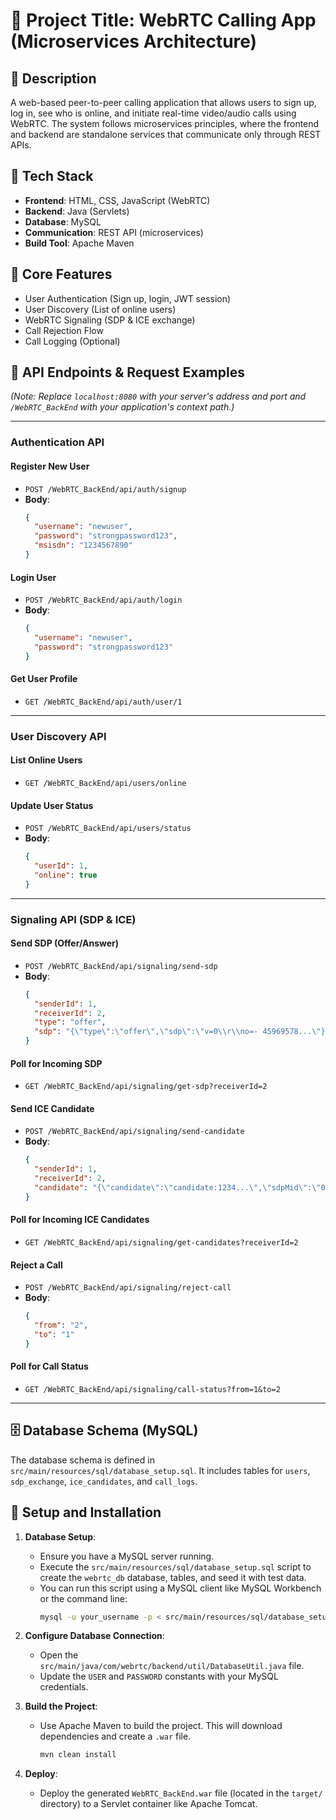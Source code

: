 # 📘 Project Title: WebRTC Calling App (Microservices Architecture)

## 🧾 Description
A web-based peer-to-peer calling application that allows users to sign up, log in, see who is online, and initiate real-time video/audio calls using WebRTC. The system follows microservices principles, where the frontend and backend are standalone services that communicate only through REST APIs.

## 🔧 Tech Stack
- **Frontend**: HTML, CSS, JavaScript (WebRTC)
- **Backend**: Java (Servlets)
- **Database**: MySQL
- **Communication**: REST API (microservices)
- **Build Tool**: Apache Maven

## 🎯 Core Features
- User Authentication (Sign up, login, JWT session)
- User Discovery (List of online users)
- WebRTC Signaling (SDP & ICE exchange)
- Call Rejection Flow
- Call Logging (Optional)

## 🔗 API Endpoints & Request Examples

*(Note: Replace `localhost:8080` with your server's address and port and `/WebRTC_BackEnd` with your application's context path.)*

---

### Authentication API

#### **Register New User**
- `POST /WebRTC_BackEnd/api/auth/signup`
- **Body**:
  ```json
  {
    "username": "newuser",
    "password": "strongpassword123",
    "msisdn": "1234567890"
  }
  ```

#### **Login User**
- `POST /WebRTC_BackEnd/api/auth/login`
- **Body**:
  ```json
  {
    "username": "newuser",
    "password": "strongpassword123"
  }
  ```

#### **Get User Profile**
- `GET /WebRTC_BackEnd/api/auth/user/1`

---

### User Discovery API

#### **List Online Users**
- `GET /WebRTC_BackEnd/api/users/online`

#### **Update User Status**
- `POST /WebRTC_BackEnd/api/users/status`
- **Body**:
  ```json
  {
    "userId": 1,
    "online": true
  }
  ```

---

### Signaling API (SDP & ICE)

#### **Send SDP (Offer/Answer)**
- `POST /WebRTC_BackEnd/api/signaling/send-sdp`
- **Body**:
  ```json
  {
    "senderId": 1,
    "receiverId": 2,
    "type": "offer",
    "sdp": "{\"type\":\"offer\",\"sdp\":\"v=0\\r\\no=- 45969578...\"}"
  }
  ```

#### **Poll for Incoming SDP**
- `GET /WebRTC_BackEnd/api/signaling/get-sdp?receiverId=2`

#### **Send ICE Candidate**
- `POST /WebRTC_BackEnd/api/signaling/send-candidate`
- **Body**:
  ```json
  {
    "senderId": 1,
    "receiverId": 2,
    "candidate": "{\"candidate\":\"candidate:1234...\",\"sdpMid\":\"0\",\"sdpMLineIndex\":0}"
  }
  ```

#### **Poll for Incoming ICE Candidates**
- `GET /WebRTC_BackEnd/api/signaling/get-candidates?receiverId=2`

#### **Reject a Call**
- `POST /WebRTC_BackEnd/api/signaling/reject-call`
- **Body**:
  ```json
  {
    "from": "2",
    "to": "1"
  }
  ```

#### **Poll for Call Status**
- `GET /WebRTC_BackEnd/api/signaling/call-status?from=1&to=2`

---

## 🗄️ Database Schema (MySQL)
The database schema is defined in `src/main/resources/sql/database_setup.sql`. It includes tables for `users`, `sdp_exchange`, `ice_candidates`, and `call_logs`.

## 🚀 Setup and Installation

1.  **Database Setup**:
    - Ensure you have a MySQL server running.
    - Execute the `src/main/resources/sql/database_setup.sql` script to create the `webrtc_db` database, tables, and seed it with test data.
    - You can run this script using a MySQL client like MySQL Workbench or the command line:
      ```bash
      mysql -u your_username -p < src/main/resources/sql/database_setup.sql
      ```

2.  **Configure Database Connection**:
    - Open the `src/main/java/com/webrtc/backend/util/DatabaseUtil.java` file.
    - Update the `USER` and `PASSWORD` constants with your MySQL credentials.

3.  **Build the Project**:
    - Use Apache Maven to build the project. This will download dependencies and create a `.war` file.
      ```bash
      mvn clean install
      ```

4.  **Deploy**:
    - Deploy the generated `WebRTC_BackEnd.war` file (located in the `target/` directory) to a Servlet container like Apache Tomcat. 